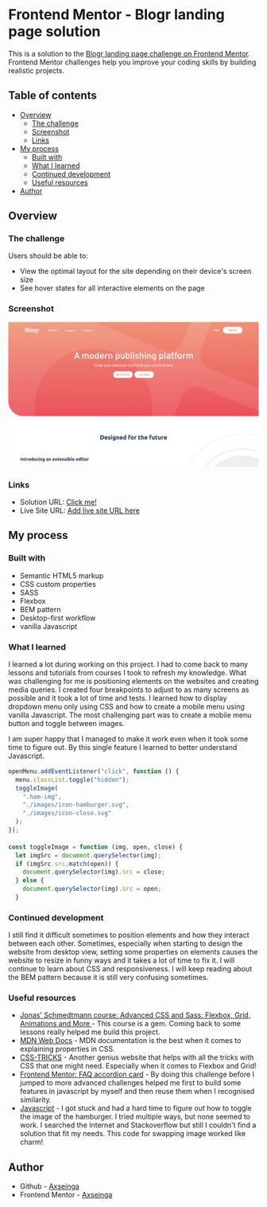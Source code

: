 # Frontend Mentor - Blogr landing page solution

This is a solution to the [Blogr landing page challenge on Frontend Mentor](https://www.frontendmentor.io/challenges/blogr-landing-page-EX2RLAApP). Frontend Mentor challenges help you improve your coding skills by building realistic projects.

## Table of contents

- [Overview](#overview)
  - [The challenge](#the-challenge)
  - [Screenshot](#screenshot)
  - [Links](#links)
- [My process](#my-process)
  - [Built with](#built-with)
  - [What I learned](#what-i-learned)
  - [Continued development](#continued-development)
  - [Useful resources](#useful-resources)
- [Author](#author)

## Overview

### The challenge

Users should be able to:

- View the optimal layout for the site depending on their device's screen size
- See hover states for all interactive elements on the page

### Screenshot

![screenshot](./design/screenshot.png)

### Links

- Solution URL: [Click me!](https://github.com/axseinga/blogr-landing-page)
- Live Site URL: [Add live site URL here](https://axseinga.github.io/blogr-landing-page/)

## My process

### Built with

- Semantic HTML5 markup
- CSS custom properties
- SASS
- Flexbox
- BEM pattern
- Desktop-first workflow
- vanilla Javascript

### What I learned

I learned a lot during working on this project. I had to come back to many lessons and tutorials from courses I took to refresh my knowledge. What was challenging for me is positioning elements on the websites and creating media queries. I created four breakpoints to adjust to as many screens as possible and it took a lot of time and tests. I learned how to display dropdown menu only using CSS and how to create a mobile menu using vanilla Javascript. The most challenging part was to create a mobile menu button and toggle between images.

I am super happy that I managed to make it work even when it took some time to figure out. By this single feature I learned to better understand Javascript.

```js
openMenu.addEventListener("click", function () {
  menu.classList.toggle("hidden");
  toggleImage(
    ".ham-img",
    "./images/icon-hamburger.svg",
    "./images/icon-close.svg"
  );
});

const toggleImage = function (img, open, close) {
  let imgSrc = document.querySelector(img);
  if (imgSrc.src.match(open)) {
    document.querySelector(img).src = close;
  } else {
    document.querySelector(img).src = open;
  }
```

### Continued development

I still find it difficult sometimes to position elements and how they interact between each other. Sometimes, especially when starting to design the website from desktop view, setting some properties on elements causes the website to resize in funny ways and it takes a lot of time to fix it. I will continue to learn about CSS and responsiveness. I will keep reading about the BEM pattern because it is still very confusing sometimes.

### Useful resources

- [Jonas' Schmedtmann course: Advanced CSS and Sass: Flexbox, Grid, Animations and More ](https://www.example.com) - This course is a gem. Coming back to some lessons really helped me build this project.
- [MDN Web Docs](https://developer.mozilla.org/en-US/) - MDN documentation is the best when it comes to explaining properties in CSS.
- [CSS-TRICKS](https://css-tricks.com/) - Another genius website that helps with all the tricks with CSS that one might need. Especially when it comes to Flexbox and Grid!
- [Frontend Mentor: FAQ accordion card](https://www.frontendmentor.io/challenges/faq-accordion-card-XlyjD0Oam) - By doing this challenge before I jumped to more advanced challenges helped me first to build some features in javascript by myself and then reuse them when I recognised similarity.
- [Javascript](https://users.aber.ac.uk/ruw/misc/swapimage.php) - I got stuck and had a hard time to figure out how to toggle the image of the hamburger. I tried multiple ways, but none seemed to work. I searched the Internet and Stackoverflow but still I couldn't find a solution that fit my needs. This code for swapping image worked like charm!

## Author

- Github - [Axseinga](https://github.com/axseinga)
- Frontend Mentor - [Axseinga](https://www.frontendmentor.io/profile/axseinga)
